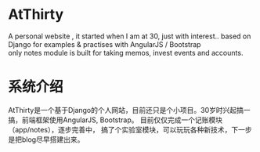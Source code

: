 # AtThirty
A personal website , it started when I am at 30, just with interest..
based on Django for examples & practises with AngularJS / Bootstrap  
only notes module is built for taking memos, invest events and accounts.


# 系统介绍
AtThirty是一个基于Django的个人网站，目前还只是个小项目。30岁时兴起搞一搞，前端框架使用AngularJS, Bootstrap。 
目前仅仅完成一个记账模块（app/notes），逐步完善中，
搞了个实验室模块，可以玩玩各种新技术，下一步是把blog尽早搭建出来。
